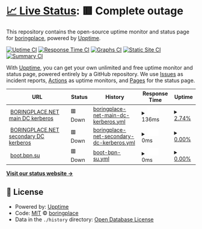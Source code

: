 # [📈 Live Status](https://status.bpn.su): <!--live status--> **🟥 Complete outage**

This repository contains the open-source uptime monitor and status page for [boringplace](https://status.bpn.su), powered by [Upptime](https://github.com/upptime/upptime).

[![Uptime CI](https://github.com/boringplace/status/workflows/Uptime%20CI/badge.svg)](https://github.com/boringplace/status/actions?query=workflow%3A%22Uptime+CI%22)
[![Response Time CI](https://github.com/boringplace/status/workflows/Response%20Time%20CI/badge.svg)](https://github.com/boringplace/status/actions?query=workflow%3A%22Response+Time+CI%22)
[![Graphs CI](https://github.com/boringplace/status/workflows/Graphs%20CI/badge.svg)](https://github.com/boringplace/status/actions?query=workflow%3A%22Graphs+CI%22)
[![Static Site CI](https://github.com/boringplace/status/workflows/Static%20Site%20CI/badge.svg)](https://github.com/boringplace/status/actions?query=workflow%3A%22Static+Site+CI%22)
[![Summary CI](https://github.com/boringplace/status/workflows/Summary%20CI/badge.svg)](https://github.com/boringplace/status/actions?query=workflow%3A%22Summary+CI%22)

With [Upptime](https://upptime.js.org), you can get your own unlimited and free uptime monitor and status page, powered entirely by a GitHub repository. We use [Issues](https://github.com/boringplace/status/issues) as incident reports, [Actions](https://github.com/boringplace/status/actions) as uptime monitors, and [Pages](https://status.bpn.su) for the status page.

<!--start: status pages-->
<!-- This summary is generated by Upptime (https://github.com/upptime/upptime) -->
<!-- Do not edit this manually, your changes will be overwritten -->
<!-- prettier-ignore -->
| URL | Status | History | Response Time | Uptime |
| --- | ------ | ------- | ------------- | ------ |
| <img alt="" src="https://favicons.githubusercontent.com/null" height="13"> [BORINGPLACE.NET main DC kerberos](hp.boringplace.org) | 🟥 Down | [boringplace-net-main-dc-kerberos.yml](https://github.com/boringplace/status/commits/HEAD/history/boringplace-net-main-dc-kerberos.yml) | <details><summary><img alt="Response time graph" src="./graphs/boringplace-net-main-dc-kerberos/response-time-week.png" height="20"> 136ms</summary><br><a href="https://status.bpn.su/history/boringplace-net-main-dc-kerberos"><img alt="Response time 174" src="https://img.shields.io/endpoint?url=https%3A%2F%2Fraw.githubusercontent.com%2Fboringplace%2Fstatus%2FHEAD%2Fapi%2Fboringplace-net-main-dc-kerberos%2Fresponse-time.json"></a><br><a href="https://status.bpn.su/history/boringplace-net-main-dc-kerberos"><img alt="24-hour response time 136" src="https://img.shields.io/endpoint?url=https%3A%2F%2Fraw.githubusercontent.com%2Fboringplace%2Fstatus%2FHEAD%2Fapi%2Fboringplace-net-main-dc-kerberos%2Fresponse-time-day.json"></a><br><a href="https://status.bpn.su/history/boringplace-net-main-dc-kerberos"><img alt="7-day response time 136" src="https://img.shields.io/endpoint?url=https%3A%2F%2Fraw.githubusercontent.com%2Fboringplace%2Fstatus%2FHEAD%2Fapi%2Fboringplace-net-main-dc-kerberos%2Fresponse-time-week.json"></a><br><a href="https://status.bpn.su/history/boringplace-net-main-dc-kerberos"><img alt="30-day response time 136" src="https://img.shields.io/endpoint?url=https%3A%2F%2Fraw.githubusercontent.com%2Fboringplace%2Fstatus%2FHEAD%2Fapi%2Fboringplace-net-main-dc-kerberos%2Fresponse-time-month.json"></a><br><a href="https://status.bpn.su/history/boringplace-net-main-dc-kerberos"><img alt="1-year response time 174" src="https://img.shields.io/endpoint?url=https%3A%2F%2Fraw.githubusercontent.com%2Fboringplace%2Fstatus%2FHEAD%2Fapi%2Fboringplace-net-main-dc-kerberos%2Fresponse-time-year.json"></a></details> | <details><summary><a href="https://status.bpn.su/history/boringplace-net-main-dc-kerberos">2.74%</a></summary><a href="https://status.bpn.su/history/boringplace-net-main-dc-kerberos"><img alt="All-time uptime 60.60%" src="https://img.shields.io/endpoint?url=https%3A%2F%2Fraw.githubusercontent.com%2Fboringplace%2Fstatus%2FHEAD%2Fapi%2Fboringplace-net-main-dc-kerberos%2Fuptime.json"></a><br><a href="https://status.bpn.su/history/boringplace-net-main-dc-kerberos"><img alt="24-hour uptime 19.15%" src="https://img.shields.io/endpoint?url=https%3A%2F%2Fraw.githubusercontent.com%2Fboringplace%2Fstatus%2FHEAD%2Fapi%2Fboringplace-net-main-dc-kerberos%2Fuptime-day.json"></a><br><a href="https://status.bpn.su/history/boringplace-net-main-dc-kerberos"><img alt="7-day uptime 2.74%" src="https://img.shields.io/endpoint?url=https%3A%2F%2Fraw.githubusercontent.com%2Fboringplace%2Fstatus%2FHEAD%2Fapi%2Fboringplace-net-main-dc-kerberos%2Fuptime-week.json"></a><br><a href="https://status.bpn.su/history/boringplace-net-main-dc-kerberos"><img alt="30-day uptime 0.00%" src="https://img.shields.io/endpoint?url=https%3A%2F%2Fraw.githubusercontent.com%2Fboringplace%2Fstatus%2FHEAD%2Fapi%2Fboringplace-net-main-dc-kerberos%2Fuptime-month.json"></a><br><a href="https://status.bpn.su/history/boringplace-net-main-dc-kerberos"><img alt="1-year uptime 60.60%" src="https://img.shields.io/endpoint?url=https%3A%2F%2Fraw.githubusercontent.com%2Fboringplace%2Fstatus%2FHEAD%2Fapi%2Fboringplace-net-main-dc-kerberos%2Fuptime-year.json"></a></details>
| <img alt="" src="https://favicons.githubusercontent.com/null" height="13"> [BORINGPLACE.NET secondary DC kerberos](tcl.boringplace.org) | 🟥 Down | [boringplace-net-secondary-dc-kerberos.yml](https://github.com/boringplace/status/commits/HEAD/history/boringplace-net-secondary-dc-kerberos.yml) | <details><summary><img alt="Response time graph" src="./graphs/boringplace-net-secondary-dc-kerberos/response-time-week.png" height="20"> 0ms</summary><br><a href="https://status.bpn.su/history/boringplace-net-secondary-dc-kerberos"><img alt="Response time 171" src="https://img.shields.io/endpoint?url=https%3A%2F%2Fraw.githubusercontent.com%2Fboringplace%2Fstatus%2FHEAD%2Fapi%2Fboringplace-net-secondary-dc-kerberos%2Fresponse-time.json"></a><br><a href="https://status.bpn.su/history/boringplace-net-secondary-dc-kerberos"><img alt="24-hour response time 0" src="https://img.shields.io/endpoint?url=https%3A%2F%2Fraw.githubusercontent.com%2Fboringplace%2Fstatus%2FHEAD%2Fapi%2Fboringplace-net-secondary-dc-kerberos%2Fresponse-time-day.json"></a><br><a href="https://status.bpn.su/history/boringplace-net-secondary-dc-kerberos"><img alt="7-day response time 0" src="https://img.shields.io/endpoint?url=https%3A%2F%2Fraw.githubusercontent.com%2Fboringplace%2Fstatus%2FHEAD%2Fapi%2Fboringplace-net-secondary-dc-kerberos%2Fresponse-time-week.json"></a><br><a href="https://status.bpn.su/history/boringplace-net-secondary-dc-kerberos"><img alt="30-day response time 0" src="https://img.shields.io/endpoint?url=https%3A%2F%2Fraw.githubusercontent.com%2Fboringplace%2Fstatus%2FHEAD%2Fapi%2Fboringplace-net-secondary-dc-kerberos%2Fresponse-time-month.json"></a><br><a href="https://status.bpn.su/history/boringplace-net-secondary-dc-kerberos"><img alt="1-year response time 171" src="https://img.shields.io/endpoint?url=https%3A%2F%2Fraw.githubusercontent.com%2Fboringplace%2Fstatus%2FHEAD%2Fapi%2Fboringplace-net-secondary-dc-kerberos%2Fresponse-time-year.json"></a></details> | <details><summary><a href="https://status.bpn.su/history/boringplace-net-secondary-dc-kerberos">0.00%</a></summary><a href="https://status.bpn.su/history/boringplace-net-secondary-dc-kerberos"><img alt="All-time uptime 60.49%" src="https://img.shields.io/endpoint?url=https%3A%2F%2Fraw.githubusercontent.com%2Fboringplace%2Fstatus%2FHEAD%2Fapi%2Fboringplace-net-secondary-dc-kerberos%2Fuptime.json"></a><br><a href="https://status.bpn.su/history/boringplace-net-secondary-dc-kerberos"><img alt="24-hour uptime 0.00%" src="https://img.shields.io/endpoint?url=https%3A%2F%2Fraw.githubusercontent.com%2Fboringplace%2Fstatus%2FHEAD%2Fapi%2Fboringplace-net-secondary-dc-kerberos%2Fuptime-day.json"></a><br><a href="https://status.bpn.su/history/boringplace-net-secondary-dc-kerberos"><img alt="7-day uptime 0.00%" src="https://img.shields.io/endpoint?url=https%3A%2F%2Fraw.githubusercontent.com%2Fboringplace%2Fstatus%2FHEAD%2Fapi%2Fboringplace-net-secondary-dc-kerberos%2Fuptime-week.json"></a><br><a href="https://status.bpn.su/history/boringplace-net-secondary-dc-kerberos"><img alt="30-day uptime 0.00%" src="https://img.shields.io/endpoint?url=https%3A%2F%2Fraw.githubusercontent.com%2Fboringplace%2Fstatus%2FHEAD%2Fapi%2Fboringplace-net-secondary-dc-kerberos%2Fuptime-month.json"></a><br><a href="https://status.bpn.su/history/boringplace-net-secondary-dc-kerberos"><img alt="1-year uptime 60.49%" src="https://img.shields.io/endpoint?url=https%3A%2F%2Fraw.githubusercontent.com%2Fboringplace%2Fstatus%2FHEAD%2Fapi%2Fboringplace-net-secondary-dc-kerberos%2Fuptime-year.json"></a></details>
| <img alt="" src="https://favicons.githubusercontent.com/null" height="13"> [boot.bpn.su](boot.bpn.su) | 🟥 Down | [boot-bpn-su.yml](https://github.com/boringplace/status/commits/HEAD/history/boot-bpn-su.yml) | <details><summary><img alt="Response time graph" src="./graphs/boot-bpn-su/response-time-week.png" height="20"> 0ms</summary><br><a href="https://status.bpn.su/history/boot-bpn-su"><img alt="Response time 771" src="https://img.shields.io/endpoint?url=https%3A%2F%2Fraw.githubusercontent.com%2Fboringplace%2Fstatus%2FHEAD%2Fapi%2Fboot-bpn-su%2Fresponse-time.json"></a><br><a href="https://status.bpn.su/history/boot-bpn-su"><img alt="24-hour response time 0" src="https://img.shields.io/endpoint?url=https%3A%2F%2Fraw.githubusercontent.com%2Fboringplace%2Fstatus%2FHEAD%2Fapi%2Fboot-bpn-su%2Fresponse-time-day.json"></a><br><a href="https://status.bpn.su/history/boot-bpn-su"><img alt="7-day response time 0" src="https://img.shields.io/endpoint?url=https%3A%2F%2Fraw.githubusercontent.com%2Fboringplace%2Fstatus%2FHEAD%2Fapi%2Fboot-bpn-su%2Fresponse-time-week.json"></a><br><a href="https://status.bpn.su/history/boot-bpn-su"><img alt="30-day response time 0" src="https://img.shields.io/endpoint?url=https%3A%2F%2Fraw.githubusercontent.com%2Fboringplace%2Fstatus%2FHEAD%2Fapi%2Fboot-bpn-su%2Fresponse-time-month.json"></a><br><a href="https://status.bpn.su/history/boot-bpn-su"><img alt="1-year response time 771" src="https://img.shields.io/endpoint?url=https%3A%2F%2Fraw.githubusercontent.com%2Fboringplace%2Fstatus%2FHEAD%2Fapi%2Fboot-bpn-su%2Fresponse-time-year.json"></a></details> | <details><summary><a href="https://status.bpn.su/history/boot-bpn-su">0.00%</a></summary><a href="https://status.bpn.su/history/boot-bpn-su"><img alt="All-time uptime 59.40%" src="https://img.shields.io/endpoint?url=https%3A%2F%2Fraw.githubusercontent.com%2Fboringplace%2Fstatus%2FHEAD%2Fapi%2Fboot-bpn-su%2Fuptime.json"></a><br><a href="https://status.bpn.su/history/boot-bpn-su"><img alt="24-hour uptime 0.00%" src="https://img.shields.io/endpoint?url=https%3A%2F%2Fraw.githubusercontent.com%2Fboringplace%2Fstatus%2FHEAD%2Fapi%2Fboot-bpn-su%2Fuptime-day.json"></a><br><a href="https://status.bpn.su/history/boot-bpn-su"><img alt="7-day uptime 0.00%" src="https://img.shields.io/endpoint?url=https%3A%2F%2Fraw.githubusercontent.com%2Fboringplace%2Fstatus%2FHEAD%2Fapi%2Fboot-bpn-su%2Fuptime-week.json"></a><br><a href="https://status.bpn.su/history/boot-bpn-su"><img alt="30-day uptime 0.00%" src="https://img.shields.io/endpoint?url=https%3A%2F%2Fraw.githubusercontent.com%2Fboringplace%2Fstatus%2FHEAD%2Fapi%2Fboot-bpn-su%2Fuptime-month.json"></a><br><a href="https://status.bpn.su/history/boot-bpn-su"><img alt="1-year uptime 59.40%" src="https://img.shields.io/endpoint?url=https%3A%2F%2Fraw.githubusercontent.com%2Fboringplace%2Fstatus%2FHEAD%2Fapi%2Fboot-bpn-su%2Fuptime-year.json"></a></details>

<!--end: status pages-->

[**Visit our status website →**](https://status.bpn.su)

## 📄 License

- Powered by: [Upptime](https://github.com/upptime/upptime)
- Code: [MIT](./LICENSE) © [boringplace](https://status.bpn.su)
- Data in the `./history` directory: [Open Database License](https://opendatacommons.org/licenses/odbl/1-0/)
